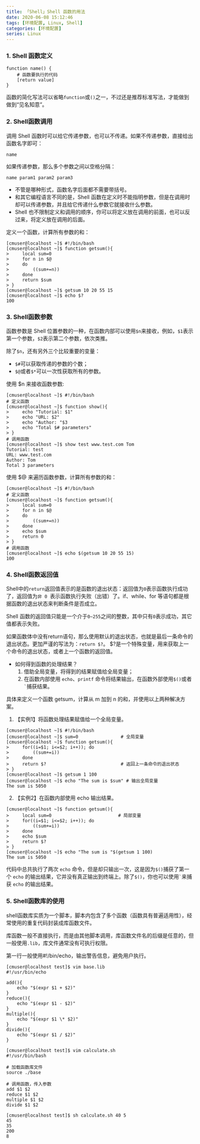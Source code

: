 ```yaml
---
title: 「Shell」Shell 函数的用法
date: 2020-06-08 15:12:46
tags: [环境配置, Linux, Shell]
categories: [环境配置]
series: Linux
---
```



### 1. Shell 函数定义
``` shell
function name() {
    # 函数要执行的代码
    [return value]
}
```

函数的简化写法可以省略`function`或`()`之一，不过还是推荐标准写法，才能做到做到“见名知意”。<!-- more -->


### 2. Shell函数调用
调用 Shell 函数时可以给它传递参数，也可以不传递。如果不传递参数，直接给出函数名字即可：
``` shell
name
```

如果传递参数，那么多个参数之间以空格分隔：
``` shell
name param1 param2 param3
```

* 不管是哪种形式，函数名字后面都不需要带括号。
* 和其它编程语言不同的是，Shell 函数在定义时不能指明参数，但是在调用时却可以传递参数，并且给它传递什么参数它就接收什么参数。
* Shell 也不限制定义和调用的顺序，你可以将定义放在调用的前面，也可以反过来，将定义放在调用的后面。

定义一个函数，计算所有参数的和：
``` shell
[cmuser@localhost ~]$ #!/bin/bash
[cmuser@localhost ~]$ function getsum(){
>     local sum=0
>     for n in $@
>     do
>         ((sum+=n))
>     done
>     return $sum
> }
[cmuser@localhost ~]$ getsum 10 20 55 15
[cmuser@localhost ~]$ echo $?
100
```


### 3. Shell函数参数
函数参数是 Shell 位置参数的一种，在函数内部可以使用`$n`来接收，例如，`$1`表示第一个参数，`$2`表示第二个参数，依次类推。

除了`$n`，还有另外三个比较重要的变量：
* `$#`可以获取传递的参数的个数；
* `$@`或者`$*`可以一次性获取所有的参数。

使用 $n 来接收函数参数:
``` shell
[cmuser@localhost ~]$ #!/bin/bash
# 定义函数
[cmuser@localhost ~]$ function show(){
>     echo "Tutorial: $1"
>     echo "URL: $2"
>     echo "Author: "$3
>     echo "Total $# parameters"
> }
# 调用函数
[cmuser@localhost ~]$ show test www.test.com Tom
Tutorial: test
URL: www.test.com
Author: Tom
Total 3 parameters
```

使用 $@ 来遍历函数参数，计算所有参数的和：
``` shell
[cmuser@localhost ~]$ #!/bin/bash
# 定义函数
[cmuser@localhost ~]$ function getsum(){
>     local sum=0
>     for n in $@
>     do
>         ((sum+=n))
>     done
>     echo $sum
>     return 0
> }
# 调用函数
[cmuser@localhost ~]$ echo $(getsum 10 20 55 15)
100
```


### 4. Shell函数返回值
Shell中的`return`返回值表示的是函数的退出状态：返回值为` 0 `表示函数执行成功了，返回值为`非 0 `表示函数执行失败（出错）了。if、while、for 等语句都是根据函数的退出状态来判断条件是否成立。

Shell 函数的返回值只能是一个介于` 0~255 `之间的整数，其中只有` 0 `表示成功，其它值都表示失败。

如果函数体中没有return语句，那么使用默认的退出状态，也就是最后一条命令的退出状态。更加严谨的写法为：`return $?`。
$?是一个特殊变量，用来获取上一个命令的退出状态，或者上一个函数的返回值。

* 如何得到函数的处理结果？
    1. 借助全局变量，将得到的结果赋值给全局变量；
    3. 在函数内部使用 `echo`、`printf` 命令将结果输出，在函数外部使用`$()`或者`` ` ``捕获结果。

具体来定义一个函数 getsum，计算从 m 加到 n 的和，并使用以上两种解决方案。
1. 【实例1】将函数处理结果赋值给一个全局变量。

``` shell
[cmuser@localhost ~]$ #!/bin/bash
[cmuser@localhost ~]$ sum=0                # 全局变量
[cmuser@localhost ~]$ function getsum(){
>     for((i=$1; i<=$2; i++)); do
>         ((sum+=i))
>     done
>     return $?                            # 返回上一条命令的退出状态
> }
[cmuser@localhost ~]$ getsum 1 100
[cmuser@localhost ~]$ echo "The sum is $sum" # 输出全局变量
The sum is 5050
```

2. 【实例2】在函数内部使用 echo 输出结果。
``` shell
[cmuser@localhost ~]$ function getsum(){
>     local sum=0                         # 局部变量
>     for((i=$1; i<=$2; i++)); do
>         ((sum+=i))
>     done
>     echo $sum
>     return $?
> }
[cmuser@localhost ~]$ echo "The sum is "$(getsum 1 100)
The sum is 5050
```
代码中总共执行了两次 `echo` 命令，但是却只输出一次，这是因为`$()`捕获了第一个 `echo` 的输出结果，它并没有真正输出到终端上。除了`$()`，你也可以使用`` ` ``来捕获 `echo` 的输出结果。


### 5. Shell函数库的使用
shell函数库实质为一个脚本，脚本内包含了多个函数（函数具有普遍适用性），经常使用的重复代码封装成库函数文件。

库函数一般不直接执行，而是由其他脚本调用，库函数文件名的后缀是任意的，但一般使用`.lib`，库文件通常没有可执行权限。

第一行一般使用#!/bin/echo，输出警告信息，避免用户执行。

``` shell
[cmuser@localhost test]$ vim base.lib 
#!/usr/bin/echo

add(){
    echo "$(expr $1 + $2)"
}
reduce(){
    echo "$(expr $1 - $2)"
}
multiple(){
    echo "$(expr $1 \* $2)"
}
divide(){
    echo "$(expr $1 / $2)"
}
```

``` shell
[cmuser@localhost test]$ vim calculate.sh
#!/usr/bin/bash

# 加载函数库文件
source ./base

# 调用函数，传入参数
add $1 $2
reduce $1 $2
multiple $1 $2
divide $1 $2
```

``` shell
[cmuser@localhost test]$ sh calculate.sh 40 5
45
35
200
8
```
